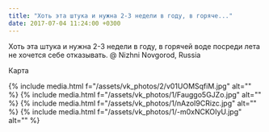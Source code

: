```yaml
---
title: "Хоть эта штука и нужна 2-3 недели в году, в горяче..."
date: 2017-07-04 11:24:00 +0300
---
```


Хоть эта штука и нужна 2-3 недели в году, в горячей воде посреди лета не хочется себе отказывать.  @ Nizhni Novgorod, Russia


Карта

{% include media.html f="/assets/vk_photos/2/v01UOMSqfiM.jpg" alt="" %}
{% include media.html f="/assets/vk_photos/1/Fauggo5GJZo.jpg" alt="" %}
{% include media.html f="/assets/vk_photos/1/nAzoI9CRizc.jpg" alt="" %}
{% include media.html f="/assets/vk_photos/1/-m0xNCKOIyU.jpg" alt="" %}
